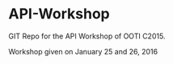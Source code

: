 # API-Workshop
GIT Repo for the API Workshop of OOTI C2015.

Workshop given on January 25 and 26, 2016
